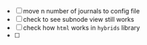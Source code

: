 - [ ] move n number of journals to config file
- [ ] check to see subnode view still works
- [ ] check how `html` works in `hybrids` library
- [ ] 
